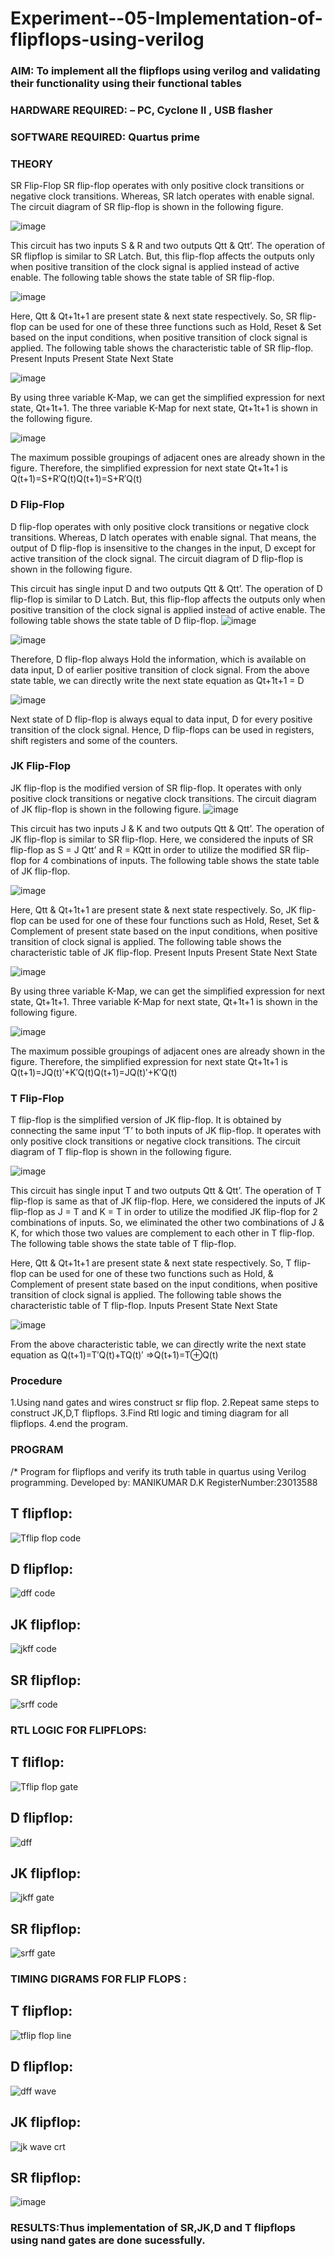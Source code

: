 # Experiment--05-Implementation-of-flipflops-using-verilog
### AIM: To implement all the flipflops using verilog and validating their functionality using their functional tables
### HARDWARE REQUIRED:  – PC, Cyclone II , USB flasher
### SOFTWARE REQUIRED:   Quartus prime
### THEORY 
SR Flip-Flop
SR flip-flop operates with only positive clock transitions or negative clock transitions. Whereas, SR latch operates with enable signal. The circuit diagram of SR flip-flop is shown in the following figure.

![image](https://user-images.githubusercontent.com/36288975/167910294-bb550548-b1dc-4cba-9044-31d9037d476b.png)

 
This circuit has two inputs S & R and two outputs Qtt & Qtt’. The operation of SR flipflop is similar to SR Latch. But, this flip-flop affects the outputs only when positive transition of the clock signal is applied instead of active enable.
The following table shows the state table of SR flip-flop.


![image](https://user-images.githubusercontent.com/36288975/167910648-ced88e69-869c-42e2-9718-a285a3902446.png)


Here, Qtt & Qt+1t+1 are present state & next state respectively. So, SR flip-flop can be used for one of these three functions such as Hold, Reset & Set based on the input conditions, when positive transition of clock signal is applied. The following table shows the characteristic table of SR flip-flop.
Present Inputs	Present State	Next State


![image](https://user-images.githubusercontent.com/36288975/167908180-5fc9d589-1cb5-41f5-b2c8-927e04f5f387.png)

By using three variable K-Map, we can get the simplified expression for next state, Qt+1t+1. The three variable K-Map for next state, Qt+1t+1 is shown in the following figure.

![image](https://user-images.githubusercontent.com/36288975/167908214-25b30a54-db20-4bcb-9385-5f93a1982a09.png)

 
The maximum possible groupings of adjacent ones are already shown in the figure. Therefore, the simplified expression for next state Qt+1t+1 is
Q(t+1)=S+R′Q(t)Q(t+1)=S+R′Q(t)


### D Flip-Flop
D flip-flop operates with only positive clock transitions or negative clock transitions. Whereas, D latch operates with enable signal. That means, the output of D flip-flop is insensitive to the changes in the input, D except for active transition of the clock signal. The circuit diagram of D flip-flop is shown in the following figure.
 
This circuit has single input D and two outputs Qtt & Qtt’. The operation of D flip-flop is similar to D Latch. But, this flip-flop affects the outputs only when positive transition of the clock signal is applied instead of active enable.
The following table shows the state table of D flip-flop.
![image](https://user-images.githubusercontent.com/36288975/167908342-e03f0cbb-5958-43bb-b74a-5e3ec2341675.png)

![image](https://user-images.githubusercontent.com/36288975/167910325-aeef0739-0a54-40e2-bebd-6f5fa0cad10e.png)



Therefore, D flip-flop always Hold the information, which is available on data input, D of earlier positive transition of clock signal. From the above state table, we can directly write the next state equation as
Qt+1t+1 = D



![image](https://user-images.githubusercontent.com/36288975/167908850-d39d07ba-7f9d-490a-b9f2-274e189fd047.png)

Next state of D flip-flop is always equal to data input, D for every positive transition of the clock signal. Hence, D flip-flops can be used in registers, shift registers and some of the counters.


### JK Flip-Flop
JK flip-flop is the modified version of SR flip-flop. It operates with only positive clock transitions or negative clock transitions. The circuit diagram of JK flip-flop is shown in the following figure.
![image](https://user-images.githubusercontent.com/36288975/167910378-d2d984a7-2815-4d17-8c41-ee4bdf59ec24.png) 

 
This circuit has two inputs J & K and two outputs Qtt & Qtt’. The operation of JK flip-flop is similar to SR flip-flop. Here, we considered the inputs of SR flip-flop as S = J Qtt’ and R = KQtt in order to utilize the modified SR flip-flop for 4 combinations of inputs.
The following table shows the state table of JK flip-flop.


![image](https://user-images.githubusercontent.com/36288975/167908575-59c35afb-50d3-46a2-888c-47478a3179d5.png)

Here, Qtt & Qt+1t+1 are present state & next state respectively. So, JK flip-flop can be used for one of these four functions such as Hold, Reset, Set & Complement of present state based on the input conditions, when positive transition of clock signal is applied. The following table shows the characteristic table of JK flip-flop.
Present Inputs	Present State	Next State

![image](https://user-images.githubusercontent.com/36288975/167908664-c854ffe9-0bd3-44c2-bfa6-e53928181c69.png)


By using three variable K-Map, we can get the simplified expression for next state, Qt+1t+1. Three variable K-Map for next state, Qt+1t+1 is shown in the following figure.
 
 
 ![image](https://user-images.githubusercontent.com/36288975/167908688-fa93c3e9-8323-4864-947d-c11d163d5a90.png)

The maximum possible groupings of adjacent ones are already shown in the figure. Therefore, the simplified expression for next state Qt+1t+1 is
Q(t+1)=JQ(t)′+K′Q(t)Q(t+1)=JQ(t)′+K′Q(t)



### T Flip-Flop
T flip-flop is the simplified version of JK flip-flop. It is obtained by connecting the same input ‘T’ to both inputs of JK flip-flop. It operates with only positive clock transitions or negative clock transitions. The circuit diagram of T flip-flop is shown in the following figure.

![image](https://user-images.githubusercontent.com/36288975/167911534-5f3c445d-bc68-46e2-9a9c-7efce5febc60.png)



This circuit has single input T and two outputs Qtt & Qtt’. The operation of T flip-flop is same as that of JK flip-flop. Here, we considered the inputs of JK flip-flop as J = T and K = T in order to utilize the modified JK flip-flop for 2 combinations of inputs. So, we eliminated the other two combinations of J & K, for which those two values are complement to each other in T flip-flop.
The following table shows the state table of T flip-flop.



Here, Qtt & Qt+1t+1 are present state & next state respectively. So, T flip-flop can be used for one of these two functions such as Hold, & Complement of present state based on the input conditions, when positive transition of clock signal is applied. The following table shows the characteristic table of T flip-flop.
Inputs	Present State	Next State


![image](https://user-images.githubusercontent.com/36288975/167909015-53aa9450-3f28-4202-887a-79d88228f8a0.png)

From the above characteristic table, we can directly write the next state equation as
Q(t+1)=T′Q(t)+TQ(t)′
⇒Q(t+1)=T⊕Q(t)
### Procedure
1.Using nand gates and wires construct sr flip flop.
2.Repeat same steps to construct JK,D,T flipflops.
3.Find Rtl logic and timing diagram for all flipflops.
4.end the program.

### PROGRAM 
/*
Program for flipflops  and verify its truth table in quartus using Verilog programming.
Developed by: MANIKUMAR D.K
RegisterNumber:23013588
## T flipflop:
![Tflip flop code](https://github.com/dharshan7200/Experiment--05-Implementation-of-flipflops-using-verilog/assets/138850116/7ae8b592-12a8-42f8-b4d7-95c1ddcc284b)
## D flipflop:
![dff code](https://github.com/dharshan7200/Experiment--05-Implementation-of-flipflops-using-verilog/assets/138850116/9f2babb2-acc6-4e99-8c7b-e633358583fe)
## JK flipflop:
![jkff code](https://github.com/dharshan7200/Experiment--05-Implementation-of-flipflops-using-verilog/assets/138850116/16125a0b-ac93-4f09-8b7f-eb93a53bd4fb)
## SR flipflop:
![srff code](https://github.com/dharshan7200/Experiment--05-Implementation-of-flipflops-using-verilog/assets/138850116/ca9d39c2-464b-4869-b59c-71e39dc45e05)
### RTL LOGIC FOR FLIPFLOPS:
## T fliflop:
![Tflip flop gate](https://github.com/dharshan7200/Experiment--05-Implementation-of-flipflops-using-verilog/assets/138850116/38f0ad86-816d-4eee-ba73-4721d9cc901e)
## D flipflop:
![dff](https://github.com/dharshan7200/Experiment--05-Implementation-of-flipflops-using-verilog/assets/138850116/a8cd9d32-4a63-4255-9005-b5cea209c703)
## JK flipflop:
![jkff gate](https://github.com/dharshan7200/Experiment--05-Implementation-of-flipflops-using-verilog/assets/138850116/bd65eda3-6eb9-4e91-9d38-b2501468c74d)
## SR flipflop:
![srff gate](https://github.com/dharshan7200/Experiment--05-Implementation-of-flipflops-using-verilog/assets/138850116/4c9f27e5-7250-4289-aeb3-bbf75a6bbd6f)
### TIMING DIGRAMS FOR FLIP FLOPS :
## T flipflop:
![tflip flop line](https://github.com/dharshan7200/Experiment--05-Implementation-of-flipflops-using-verilog/assets/138850116/4a437720-48b6-41bc-9550-0c50b6842cf4)
## D flipflop:
![dff wave](https://github.com/dharshan7200/Experiment--05-Implementation-of-flipflops-using-verilog/assets/138850116/9e2ee033-f0f6-4759-a694-5daf1426bd48)
## JK flipflop:
![jk wave crt](https://github.com/dharshan7200/Experiment--05-Implementation-of-flipflops-using-verilog/assets/138850116/80feda01-fac9-4a0e-96f9-901f9713dcbc)
## SR flipflop:
![image](https://github.com/dharshan7200/Experiment--05-Implementation-of-flipflops-using-verilog/assets/138850116/8123d4e3-6185-4ada-962e-915f4bb72c0b)

### RESULTS:Thus implementation of SR,JK,D and T flipflops using nand gates are done sucessfully.

